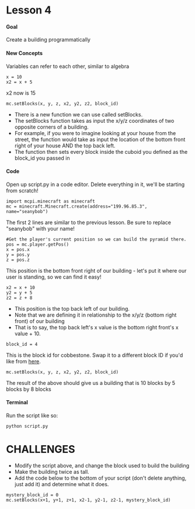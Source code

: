 # Lesson 4

#### Goal
Create a building programmatically

#### New Concepts

Variables can refer to each other, similar to algebra
```
x = 10
x2 = x + 5
```
x2 now is 15

```
mc.setBlocks(x, y, z, x2, y2, z2, block_id)
```

- There is a new function we can use called setBlocks.
- The setBlocks function takes as input the x/y/z coordinates of two opposite corners of a building.
- For example, if you were to imagine looking at your house from the street, the function would take as input the location of the bottom front right of your house AND the top back left.
- The function then sets every block inside the cuboid you defined as the block_id you passed in

#### Code
Open up script.py in a code editor. Delete everything in it, we'll be starting from scratch!

```
import mcpi.minecraft as minecraft
mc = minecraft.Minecraft.create(address="199.96.85.3", name="seanybob")
```
The first 2 lines are similar to the previous lesson. Be sure to replace "seanybob" with your name!

```
#Get the player's current position so we can build the pyramid there.
pos = mc.player.getPos()
x = pos.x
y = pos.y
z = pos.z
```

This position is the bottom front right of our building - let's put it where our user is standing, so we can find it easy!

```
x2 = x + 10
y2 = y + 5
z2 = z + 8
```

- This position is the top back left of our building.
- Note that we are defining it in relationship to the x/y/z (bottom right front) of our building
- That is to say, the top back left's x value is the bottom right front's x value + 10.

```
block_id = 4
```
This is the block id for cobbestone. Swap it to a different block ID if you'd like from [here](http://minecraft-ids.grahamedgecombe.com/).

```
mc.setBlocks(x, y, z, x2, y2, z2, block_id)
```
The result of the above should give us a building that is 10 blocks by 5 blocks by 8 blocks

#### Terminal

Run the script like so:
```
python script.py
```

# CHALLENGES

- Modify the script above, and change the block used to build the building
- Make the building twice as tall.
- Add the code below to the bottom of your script (don't delete anything, just add it) and determine what it does.
```
mystery_block_id = 0
mc.setBlocks(x+1, y+1, z+1, x2-1, y2-1, z2-1, mystery_block_id)
```

